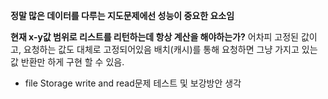 

**정말 많은 데이터를 다루는 지도문제에선 성능이 중요한 요소임**

**현재 x-y값 범위로 리스트를 리턴하는데 항상 계산을 해야하는가?**
어차피 고정된 값이고, 요청하는 값도 대체로 고정되어있음
배치(캐시)를 통해 요청하면 그냥 가지고 있는 값 반환만 하게 구현 할 수 있음.







- file Storage write and read문제 테스트 및 보강방안 생각




